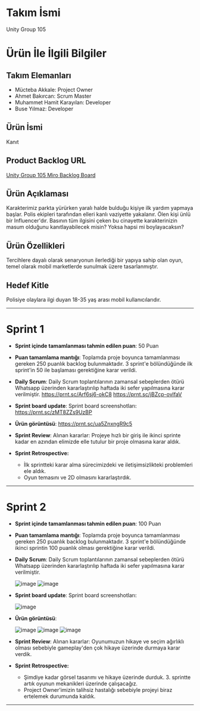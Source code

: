 # **Takım İsmi**

Unity Group 105

# Ürün İle İlgili Bilgiler

## Takım Elemanları
- Mücteba Akkale: Project Owner
- Ahmet Bakırcan: Scrum Master
- Muhammet Hamit Karayılan: Developer
- Buse Yılmaz: Developer

## Ürün İsmi

Kanıt

## Product Backlog URL

[Unity Group 105 Miro Backlog Board](https://miro.com/app/board/uXjVK1Zxcfw=/?share_link_id=701000237307)

## Ürün Açıklaması

Karakterimiz parkta yürürken yaralı halde bulduğu kişiye ilk yardım yapmaya başlar. Polis ekipleri tarafından elleri kanlı vaziyette yakalanır. Ölen kişi ünlü bir Influencer'dır. Basının tüm ilgisini çeken bu cinayette karakterinizin masum olduğunu kanıtlayabilecek misin? Yoksa hapsi mi boylayacaksın?

## Ürün Özellikleri

 Tercihlere dayalı olarak senaryonun ilerlediği bir yapıya sahip olan oyun, temel olarak mobil marketlerde sunulmak üzere tasarlanmıştır.

## Hedef Kitle

 Polisiye olaylara ilgi duyan 18-35 yaş arası mobil kullanıcılarıdır.

---

# Sprint 1

- **Sprint içinde tamamlanması tahmin edilen puan**: 50 Puan


- **Puan tamamlama mantığı**: Toplamda proje boyunca tamamlanması gereken 250 puanlık backlog bulunmaktadır. 3 sprint'e bölündüğünde ilk sprint'in 50 ile başlaması gerektiğine karar verildi.


- **Daily Scrum**: Daily Scrum toplantılarının zamansal sebeplerden ötürü Whatsapp üzerinden kararlaştırılıp haftada iki sefer yapılmasına karar verilmiştir.
  https://prnt.sc/Arf6sj6-okC8
  https://prnt.sc/jBZcp-ovlfaV

- **Sprint board update**: Sprint board screenshotları: 
  https://prnt.sc/zMT8ZZs9UzBP

- **Ürün görüntüsü**:
  https://prnt.sc/ua5ZnxngR9c5

- **Sprint Review**: 
Alınan kararlar: Projeye hızlı bir giriş ile ikinci sprinte kadar en azından elimizde elle tutulur bir proje olmasına karar aldık.

- **Sprint Retrospective:**
  - İlk sprintteki karar alma sürecimizdeki ve iletişimsizlikteki problemleri ele aldık.
  - Oyun temasını ve 2D olmasını kararlaştırdık.
 
---

# Sprint 2

- **Sprint içinde tamamlanması tahmin edilen puan**: 100 Puan


- **Puan tamamlama mantığı**: Toplamda proje boyunca tamamlanması gereken 250 puanlık backlog bulunmaktadır. 3 sprint'e bölündüğünde ikinci sprintin 100 puanlık olması gerektiğine karar verildi.


- **Daily Scrum**: Daily Scrum toplantılarının zamansal sebeplerden ötürü Whatsapp üzerinden kararlaştırılıp haftada iki sefer yapılmasına karar verilmiştir.

  ![image](https://github.com/user-attachments/assets/6e2b60a2-a849-4134-9174-a54fa34a5006)
  ![image](https://github.com/user-attachments/assets/4cb30d20-95f7-41f6-8288-4ef491734627)


- **Sprint board update**: Sprint board screenshotları:

  ![image](https://github.com/user-attachments/assets/736acb07-15fb-4ddf-b631-afc34b3ba9ab)

- **Ürün görüntüsü**:

  ![image](https://github.com/user-attachments/assets/ad07a743-e557-41af-b34e-23dbf2a0831e)
  ![image](https://github.com/user-attachments/assets/e512e2ca-0a28-4651-98cb-d1c499b3fa38)
  ![image](https://github.com/user-attachments/assets/826998c9-7bf3-415b-b877-6bca220cb724)


- **Sprint Review**: 
Alınan kararlar: Oyunumuzun hikaye ve seçim ağırlıklı olması sebebiyle gameplay'den çok hikaye üzerinde durmaya karar verdik.

- **Sprint Retrospective:**
  - Şimdiye kadar görsel tasarımı ve hikaye üzerinde durduk. 3. sprintte artık oyunun mekanikleri üzerinde çalışacağız.
  - Project Owner'imizin talihsiz hastalığı sebebiyle projeyi biraz ertelemek durumunda kaldık.
 
---
